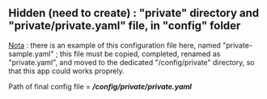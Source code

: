 ## Hidden (need to create) : "private" directory and "private/private.yaml" file, in "config" folder

<u>Nota</u> : there is an example of this configuration file here, named "private-sample.yaml" ; this file must be copied, completed, renamed as "private.yaml", and moved to the dedicated "/config/private" directory, so that this app could works proprely.

Path of final config file = ***/config/private/private.yaml***